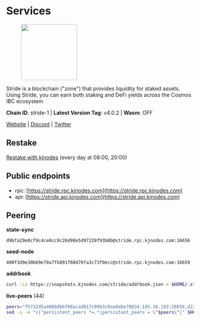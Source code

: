 # Services

<figure><img src="https://raw.githubusercontent.com/kj89/testnet_manuals/main/pingpub/logos/stride.png" width="150" alt=""><figcaption></figcaption></figure>

Stride is a blockchain ("zone") that provides liquidity for staked assets.  Using Stride, you can earn both staking and DeFi yields across the Cosmos IBC ecosystem

**Chain ID**: stride-1 | **Latest Version Tag**: v4.0.2 | **Wasm**: OFF

[Website](https://stride.zone) | [Discord](https://discord.gg/mzQZ8dAE7u) | [Twitter](https://twitter.com/stride_zone)

## Restake

[Restake with kjnodes](https://restake.app/stride/stridevaloper1j8gkhtllnp252l6g6zwzea30e7pvzqttr9768n) (every day at 08:00, 20:00)
## Public endpoints

* rpc: [https://stride.rpc.kjnodes.com](https://stride.rpc.kjnodes.com)
* api: [https://stride.api.kjnodes.com](https://stride.api.kjnodes.com)

## Peering

**state-sync**

```text
d9bfa29e0cf9c4ce0cc9c26d98e5d97228f93b0b@stride.rpc.kjnodes.com:16656
```

**seed-node**

```text
400f3d9e30b69e78a7fb891f60d76fa3c73f0ecc@stride.rpc.kjnodes.com:16659
```

**addrbook**
```bash
curl -Ls https://snapshots.kjnodes.com/stride/addrbook.json > $HOME/.stride/config/addrbook.json
```

**live-peers** (44)
```bash
peers="f5732d5a406bdbbf08acad017c0993c0aa8ebe70@34.145.16.183:26656,d2247f7b919f0781c90ee61958d7044665a22d38@169.155.44.213:26656,06c309d890fe6a1e7d2ac0a600ab077d1e793e18@51.195.89.43:10156,463b1dc6903455575079572fb23407be586f2a4b@185.16.39.37:26656,f420eab70caad310ad6cc1990c977cadf193264c@51.159.80.121:6000,698ecde23465c1d01d02cc364f36426d259ba1f0@192.99.247.170:26656,5b20fde898024d705cba65ba9a9352f8a4a2d8d2@23.88.32.150:27012,ef22ceb48d8d7548fab0972a5e4a9cb3c366fc74@65.109.52.178:26656,d77e7918b9f9e21ee60a8e03075ca3e5f7353912@162.55.4.253:26656,28db7a664e95241930c5680ad2e1480bed3fb99f@198.244.178.213:26656,f452fbafd9c5dd0ce7c0ecd6bf2ba413aedb88aa@65.108.229.244:36656,ed857708c330334e1e62751470d6ecddf0397459@65.109.69.59:12256,87ba7609ae2aae4c048ef83687fc913b8866cc0b@194.163.161.146:16656,b6bbf3fce8563bf55cee37776d1cfc3e6692c7e6@167.235.1.101:26656,5093547fdf0430143ac66b4ee55d80e6542a6c10@217.174.247.163:26656,68f8dd5372e444bef54f94a62f970c6982aeaae7@51.38.52.188:26639,4d17c6e85a1e6282efee950ff3dfe85b4b043f0f@148.251.51.144:26656,ebc272824924ea1a27ea3183dd0b9ba713494f83@185.16.39.158:26886,a757fc9ea95a7f643d392ec9fdaa31cbf06e76d9@195.3.221.21:12256,bbe196ec7c537e9dac0d2575350a1aa64700cdef@129.213.159.218:26656,d36ac7580cc8907a00b0add8c3b047caea6df4ed@107.155.67.202:26636,1387946c04bceb472113f657f55f670f71709230@65.108.4.188:12256,20f56a68a04eedc764b7e1b87b7032a50b9d4fe9@51.81.155.97:10456,a7d96dc929824613315dcc1c90fee119f28cc51f@164.152.160.155:26656,6856de6f0c70a850db2b58deb43d568fced4a524@35.208.90.201:26656,ea6a7b2f366bc343f0670f1673fd86001dd08eb0@65.108.122.246:26636,1ec2a654e00e22279ee50f13f074f2bce7218681@15.235.114.194:10156,2d64ce95c7e0c2b54ebd3c93b205418aeaa1ceb5@202.61.229.196:26656,0003bf00c79e8ebd1f31c0f83ad3d181f97f98e9@62.109.17.96:26656,18704d8ffb35d412adb3fb8eea62c894cf175e75@86.48.26.130:26656,cd680cc992983e5c8244b5529034a2e362e7a6d3@93.159.134.157:26656,bba10290da32f3cb41e15c3a192413666ce05cee@136.243.119.243:26656,261e8dfcf7fddb5b62c48eea3b7fdd11335ae21f@185.119.118.117:2000,98ea86b6dd2786820ec7f9f2b697d7083de43135@38.146.3.120:12256,be0522cbc5ea30f14355ff6d05ed4b9cf47d7dda@188.172.228.162:26656,8d7d0f32d53467c4d5e8871faf4ec58ea970fed2@157.90.179.182:26456,d9bfa29e0cf9c4ce0cc9c26d98e5d97228f93b0b@65.109.88.38:16656,8fff37214fb0ef622f1c09dccb22d6321e004c3e@109.123.242.163:50056,dedfec7d7356da68baaaa7841b66b5fcc594767e@65.109.37.154:2000,157000d06040f2a7b981c6f062da0c9da0e6e6af@194.163.163.0:26656,2254e6968e5c7ebc98ef5b79b388502fa44e10e1@5.161.134.44:26656,9ee75491e354965d8bfd8434aa093f8613bc1dce@65.108.238.103:12256,04b797b5a56fb939a97a3c7d9c3230d09b85e8d7@93.189.30.118:26656,a3f95b0b15c31a68a7535f6068c4e14b95e90dcf@65.109.92.240:21016"
sed -i -e "s|^persistent_peers *=.*|persistent_peers = \"$peers\"|" $HOME/.stride/config/config.toml
```
